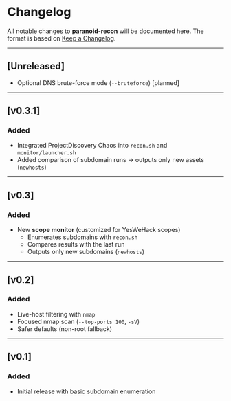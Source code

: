 # Changelog

All notable changes to **paranoid-recon** will be documented here.
The format is based on [Keep a Changelog](https://keepachangelog.com/en/1.0.0/).

---

## [Unreleased]

- Optional DNS brute-force mode (`--bruteforce`) [planned]

---

## [v0.3.1]

### Added

- Integrated ProjectDiscovery Chaos into `recon.sh` and `monitor/launcher.sh`
- Added comparison of subdomain runs → outputs only new assets (`newhosts`)

---

## [v0.3]

### Added

- New **scope monitor** (customized for YesWeHack scopes)
  - Enumerates subdomains with `recon.sh`
  - Compares results with the last run
  - Outputs only new subdomains (`newhosts`)

---

## [v0.2]

### Added

- Live-host filtering with `nmap`
- Focused nmap scan (`--top-ports 100`, `-sV`)
- Safer defaults (non-root fallback)

---

## [v0.1]

### Added

- Initial release with basic subdomain enumeration

